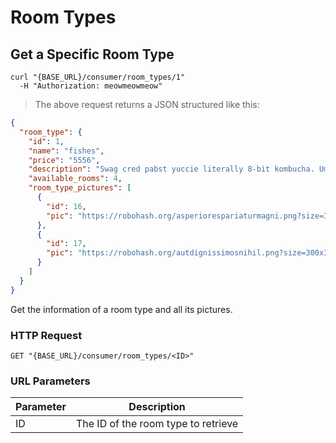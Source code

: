 # Room Types

## Get a Specific Room Type

```shell
curl "{BASE_URL}/consumer/room_types/1"
  -H "Authorization: meowmeowmeow"
```

> The above request returns a JSON structured like this:

```json
{
  "room_type": {
    "id": 1,
    "name": "fishes",
    "price": "5556",
    "description": "Swag cred pabst yuccie literally 8-bit kombucha. Umami health whatever jean shorts keffiyeh chicharrones. Scenester vegan normcore disrupt small batch tofu sustainable. Humblebrag pop-up franzen.",
    "available_rooms": 4,
    "room_type_pictures": [
      {
        "id": 16,
        "pic": "https://robohash.org/asperiorespariaturmagni.png?size=300x300&set=set1"
      },
      {
        "id": 17,
        "pic": "https://robohash.org/autdignissimosnihil.png?size=300x300&set=set1"
      }
    ]
  }
}
```

Get the information of a room type and all its pictures.

### HTTP Request

`GET "{BASE_URL}/consumer/room_types/<ID>"`

### URL Parameters

Parameter | Description
--------- | -----------
ID | The ID of the room type to retrieve
